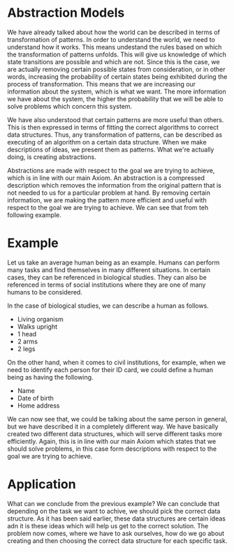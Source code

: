 # Abstraction Models

We have already talked about how the world can be described in terms of transformation of patterns. In order to understand the world, we need to understand how it works. This means undestand the rules based on which the transformation of patterns unfolds. This will give us knowledge of which state transitions are possible and which are not. Since this is the case, we are actually removing certain possible states from consideration, or in other words, increasing the probability of certain states being exhibited during the process of transformation. This means that we are increasing our information about the system, which is what we want. The more information we have about the system, the higher the probability that we will be able to solve problems which concern this system.

We have also understood that certain patterns are more useful than others. This is then expressed in terms of fitting the correct algorithms to correct data structures. Thus, any transformation of patterns, can be described as executing of an algorithm on a certain data structure. When we make descriptions of ideas, we present them as patterns. What we're actually doing, is creating abstractions.

Abstractions are made with respect to the goal we are trying to achieve, which is in line with our main Axiom. An abstraction is a compressed description which removes the information from the original pattern that is not needed to us for a particular problem at hand. By removing certain information, we are making the pattern more efficient and useful with respect to the goal we are trying to achieve. We can see that from teh following example.

# Example

Let us take an average human being as an example. Humans can perform many tasks and find themselves in many different situations. In certain cases, they can be referenced in biological studies. They can also be referenced in terms of social institutions where they are one of many humans to be considered.

In the case of biological studies, we can describe a human as follows.

- Living organism
- Walks upright
- 1 head
- 2 arms
- 2 legs

On the other hand, when it comes to civil institutions, for example, when we need to identify each person for their ID card, we could define a human being as having the following.

- Name
- Date of birth
- Home address

We can now see that, we could be talking about the same person in general, but we have described it in a completely different way. We have basically created two different data structures, which will serve different tasks more efficiently. Again, this is in line with our main Axiom which states that we should solve problems, in this case form descriptions with respect to the goal we are trying to achieve.

# Application

What can we conclude from the previous example? We can conclude that depending on the task we want to achive, we should pick the correct data structure. As it has been said earlier, these data structures are certain ideas adn it is these ideas which will help us get to the correct solution. The problem now comes, where we have to ask ourselves, how do we go about creating and then choosing the correct data structure for each specific task.
